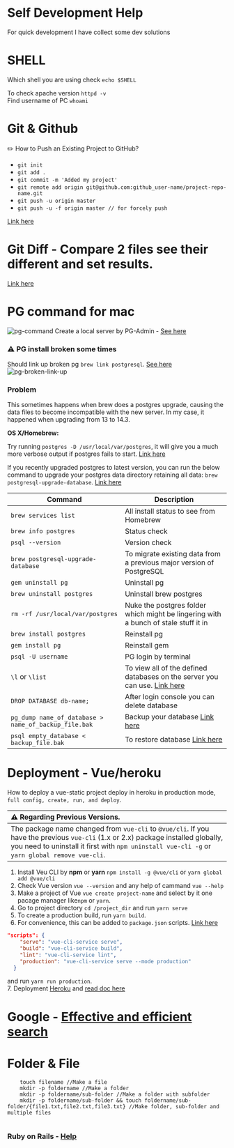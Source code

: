 # Self Development Help
For quick development I have collect some dev solutions

# SHELL
Which shell you are using check `echo $SHELL`

To check apache version `httpd -v`<br>
Find username of PC `whoami`

# Git & Github

✏️ How to Push an Existing Project to GitHub?

- `git init`
- `git add .`
- `git commit -m 'Added my project'`
- `git remote add origin git@github.com:github_user-name/project-repo-name.git`
- `git push -u origin master`
- `git push -u -f origin master // for forcely push`

[Link here](https://www.digitalocean.com/community/tutorials/how-to-push-an-existing-project-to-github)

# Git Diff - Compare 2 files see their different and set results.
[Link here](https://www.atlassian.com/git/tutorials/saving-changes/git-diff)

# PG command for mac
![pg-command](https://user-images.githubusercontent.com/18096618/169646141-00b5c7b4-6b4b-497a-be20-fa4a33f82e24.jpg)
Create a local server by PG-Admin - [See here](https://stackoverflow.com/questions/53267642/create-new-local-server-in-pgadmin)

### :warning: PG install broken some times

Should link up broken pg `brew link postgresql`. [See here](https://stackoverflow.com/questions/27700596/homebrew-postgres-broken)
![pg-broken-link-up](https://user-images.githubusercontent.com/18096618/182824573-7dc9be5a-2380-4768-a69d-a64674266bee.jpg)

### Problem
This sometimes happens when brew does a postgres upgrade, causing the data files to become incompatible with the new server.
In my case, it happened when upgrading from 13 to 14.3.

**OS X/Homebrew:**

Try running `postgres -D /usr/local/var/postgres`, it will give you a much more verbose output if postgres fails to start. [Link here](https://stackoverflow.com/questions/13410686/postgres-could-not-connect-to-server)

If you recently upgraded postgres to latest version, you can run the below command to upgrade your postgres data directory retaining all data: `brew postgresql-upgrade-database`. [Link here](https://stackoverflow.com/questions/17822974/postgres-fatal-database-files-are-incompatible-with-server)

| Command | Description |
| ------ | ------ |
| `brew services list` | All install status to see from Homebrew |
| `brew info postgres` | Status check |
| `psql --version` | Version check |
| `brew postgresql-upgrade-database` | To migrate existing data from a previous major version of PostgreSQL |
| `gem uninstall pg` | Uninstall pg |
| `brew uninstall postgres` | Uninstall brew postgres |
| `rm -rf /usr/local/var/postgres` | Nuke the postgres folder which might be lingering with a bunch of stale stuff it in |
| `brew install postgres` | Reinstall pg |
| `gem install pg` | Reinstall gem |
| `psql -U username` | PG login by terminal |
| `\l` or `\list` | To view all of the defined databases on the server you can use. [Link here](https://chartio.com/resources/tutorials/how-to-list-databases-and-tables-in-postgresql-using-psql/) |
| `DROP DATABASE db-name;` | After login console you can delete database|
| `pg_dump name_of_database > name_of_backup_file.bak` | Backup your database [Link here](https://stackoverflow.com/questions/43018658/how-to-delete-postgresql-database-on-linux)|
| `psql empty_database < backup_file.bak` | To restore database [Link here](https://stackoverflow.com/questions/43018658/how-to-delete-postgresql-database-on-linux)|

# Deployment - Vue/heroku
How to deploy a vue-static project deploy in heroku in production mode, `full config, create, run, and deploy`.

| :warning: Regarding Previous Versions.          |
|:---------------------------|
| The package name changed from `vue-cli` to `@vue/cli`. If you have the previous `vue-cli` (1.x or 2.x) package installed globally, you need to uninstall it first with `npm uninstall vue-cli -g` or `yarn global remove vue-cli`.  |


1. Install Veu CLI by **npm** or **yarn** `npm install -g @vue/cli` or `yarn global add @vue/cli`
2. Check Vue version `vue --version` and any help of cammand `vue --help`
3. Make a project of Vue `vue create project-name` and select by it one pacage manager like`npm` or `yarn`.
4. Go to project directory `cd /project_dir` and run `yarn serve`
5. To create a production build, run `yarn build`.
6. For convenience, this can be added to `package.json` scripts. [Link here](https://stackoverflow.com/questions/47034452/how-to-run-production-site-after-build-vue-cli)
```json
"scripts": {
    "serve": "vue-cli-service serve",
    "build": "vue-cli-service build",
    "lint": "vue-cli-service lint",
    "production": "vue-cli-service serve --mode production"
  }
```
and run `yarn run production`.<br>
7. Deployment [Heroku](https://cli.vuejs.org/guide/deployment.html#heroku) and [read doc here](https://cli.vuejs.org/guide/deployment.html)

# Google - [Effective and efficient search](https://www.freecodecamp.org/news/how-to-google-like-a-pro-10-tips-for-effective-googling/)

# Folder & File

```
    touch filename //Make a file
    mkdir -p foldername //Make a folder
    mkdir -p foldername/sub-folder //Make a folder with subfolder
    mkdir -p foldername/sub-folder && touch foldername/sub-folder/{file1.txt,file2.txt,file3.txt} //Make folder, sub-folder and multiple files
    
```

### Ruby on Rails - [Help](https://github.com/plabon-asad/study-with-ror)
